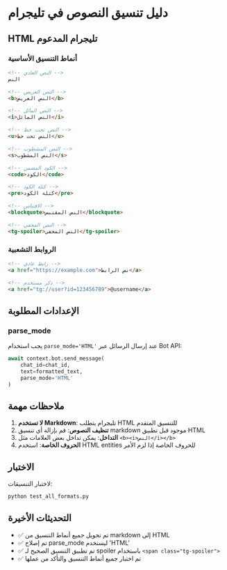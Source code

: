 # دليل تنسيق النصوص في تليجرام

## HTML تليجرام المدعوم

### أنماط التنسيق الأساسية
```html
<!-- النص العادي -->
النص

<!-- النص العريض -->
<b>النص العريض</b>

<!-- النص المائل -->
<i>النص المائل</i>

<!-- النص تحت خط -->
<u>النص تحت خط</u>

<!-- النص المشطوب -->
<s>النص المشطوب</s>

<!-- الكود المضمن -->
<code>الكود</code>

<!-- كتلة الكود -->
<pre>كتلة الكود</pre>

<!-- الاقتباس -->
<blockquote>النص المقتبس</blockquote>

<!-- النص المخفي -->
<tg-spoiler>النص المخفي</tg-spoiler>
```

### الروابط التشعبية
```html
<!-- رابط عادي -->
<a href="https://example.com">نص الرابط</a>

<!-- ذكر مستخدم -->
<a href="tg://user?id=123456789">@username</a>
```

## الإعدادات المطلوبة

### parse_mode
يجب استخدام `parse_mode='HTML'` عند إرسال الرسائل عبر Bot API:

```python
await context.bot.send_message(
    chat_id=chat_id,
    text=formatted_text,
    parse_mode='HTML'
)
```

## ملاحظات مهمة

1. **لا تستخدم Markdown**: تليجرام يتطلب HTML للتنسيق المتقدم
2. **تنظيف النصوص**: قم بإزالة أي تنسيق markdown موجود قبل تطبيق HTML
3. **التداخل**: يمكن تداخل بعض العلامات مثل `<b><i>النص</i></b>`
4. **الحروف الخاصة**: استخدم HTML entities للحروف الخاصة إذا لزم الأمر

## الاختبار

لاختبار التنسيقات:
```bash
python test_all_formats.py
```

## التحديثات الأخيرة

- ✅ تم تحويل جميع أنماط التنسيق من markdown إلى HTML
- ✅ تم إصلاح parse_mode ليستخدم 'HTML'
- ✅ تم تطبيق التنسيق الصحيح لـ spoiler باستخدام `<span class="tg-spoiler">`
- ✅ تم اختبار جميع أنماط التنسيق والتأكد من عملها